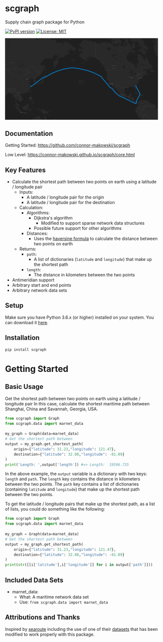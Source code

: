 # scgraph
Supply chain graph package for Python

[![PyPI version](https://badge.fury.io/py/scgraph.svg)](https://badge.fury.io/py/scgraph)
[![License: MIT](https://img.shields.io/badge/License-MIT-yellow.svg)](https://opensource.org/licenses/MIT)

![scgraph](https://raw.githubusercontent.com/connor-makowski/scgraph/main/static/scgraph.png)

## Documentation

Getting Started: https://github.com/connor-makowski/scgraph

Low Level: https://connor-makowski.github.io/scgraph/core.html


## Key Features

- Calculate the shortest path between two points on earth using a latitude / longitude pair
    - Inputs:
        - A latitude / longitude pair for the origin
        - A latitude / longitude pair for the destination
    - Calculation:
        - Algorithms:
            - Dijkstra's algorithm
                - Modified to support sparse network data structures
            - Possible future support for other algorithms
        - Distances:
            - Uses the [haversine formula](https://en.wikipedia.org/wiki/Haversine_formula) to calculate the distance between two points on earth
    - Returns:
        - `path`:
            - A list of dictionaries (`latitude` and `longitude`) that make up the shortest path
        - `length`:
            - The distance in kilometers between the two points
- Antimeridian support
- Arbitrary start and end points
- Arbitrary network data sets
    


## Setup

Make sure you have Python 3.6.x (or higher) installed on your system. You can download it [here](https://www.python.org/downloads/).

## Installation

```
pip install scgraph
```

# Getting Started

## Basic Usage

Get the shortest path between two points on earth using a latitude / longitude pair
In this case, calculate the shortest maritime path between Shanghai, China and Savannah, Georgia, USA.

```py
from scgraph import Graph
from scgraph.data import marnet_data

my_graph = Graph(data=marnet_data)
# Get the shortest path between 
output = my_graph.get_shortest_path(
    origin={"latitude": 31.23,"longitude": 121.47}, 
    destination={"latitude": 32.08,"longitude": -81.09}
)
print('Length: ',output['length']) #=> Length:  19596.735
```

In the above example, the `output` variable is a dictionary with two keys: `length` and `path`. The `length` key contains the distance in kilometers between the two points. The `path` key contains a list of dictionaries (containing `latitude` and `longitude`) that make up the shortest path between the two points.

To get the latitude / longitude pairs that make up the shortest path, as a list of lists, you could do something like the following:

```py
from scgraph import Graph
from scgraph.data import marnet_data

my_graph = Graph(data=marnet_data)
# Get the shortest path between 
output = my_graph.get_shortest_path(
    origin={"latitude": 31.23,"longitude": 121.47}, 
    destination={"latitude": 32.08,"longitude": -81.09}
)
print(str([[i['latitude'],i['longitude']] for i in output['path']]))
```

## Included Data Sets

- marnet_data:
    - What: A maritime network data set
    - Use: `from scgraph.data import marnet_data`

## Attributions and Thanks
Inspired by [searoute](https://github.com/genthalili/searoute-py) including the use of one of their [datasets](https://github.com/genthalili/searoute-py/blob/main/searoute/data/marnet_densified_v2_old.geojson) that has been modified to work properly with this package.